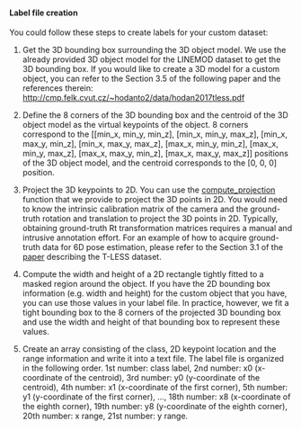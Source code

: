 #### Label file creation

You could follow these steps to create labels for your custom dataset:

1. Get the 3D bounding box surrounding the 3D object model. We use the already provided 3D object model for 
the LINEMOD dataset to get the 3D bounding box. If you would like to create a 3D model for a custom object, 
you can refer to the Section 3.5 of the following paper and the references therein: http://cmp.felk.cvut.cz/~hodanto2/data/hodan2017tless.pdf

2. Define the 8 corners of the 3D bounding box and the centroid of the 3D object model as the virtual keypoints of the object. 8 corners correspond to the [[min_x, min_y, min_z], [min_x, min_y, max_z], [min_x, max_y, min_z], [min_x, max_y, max_z], [max_x, min_y, min_z], [max_x, min_y, max_z], [max_x, max_y, min_z], [max_x, max_y, max_z]] positions of the 3D object model, and the centroid corresponds to the [0, 0, 0] position.

3. Project the 3D keypoints to 2D. You can use the [compute_projection](https://github.com/Microsoft/singleshotpose/blob/master/utils.py#L39:L44) function that we provide to project the 3D points in 2D. You would need to know the intrinsic calibration matrix of the camera and the ground-truth rotation and translation to project the 3D points in 2D. Typically, obtaining ground-truth Rt transformation matrices requires a manual and intrusive annotation effort. For an example of how to acquire ground-truth data for 6D pose estimation, please refer to the Section 3.1 of the [paper](http://cmp.felk.cvut.cz/~hodanto2/data/hodan2017tless.pdf) describing the T-LESS dataset.

4. Compute the width and height of a 2D rectangle tightly fitted to a masked region around the object. If you have the 2D bounding box information (e.g. width and height) for the custom object that you have, you can use those values in your label file. In practice, however, we fit a tight bounding box to the 8 corners of the projected 3D bounding box and use the width and height of that bounding box to represent these values.

5. Create an array consisting of the class, 2D keypoint location and the range information and write it into a text file. The label file is organized in the following order. 1st number: class label, 2nd number: x0 (x-coordinate of the centroid), 3rd number: y0 (y-coordinate of the centroid), 4th number: x1 (x-coordinate of the first corner), 5th number: y1 (y-coordinate of the first corner), ..., 18th number: x8 (x-coordinate of the eighth corner), 19th number: y8 (y-coordinate of the eighth corner), 20th number: x range, 21st number: y range.
